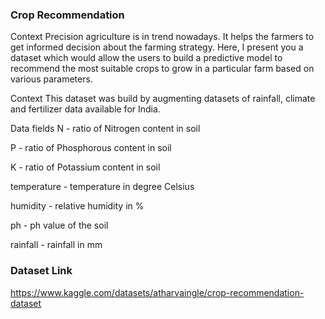 ### Crop Recommendation
Context
Precision agriculture is in trend nowadays. It helps the farmers to get informed decision about the farming strategy. Here, I present you a dataset which would allow the users to build a predictive model to recommend the most suitable crops to grow in a particular farm based on various parameters.

Context
This dataset was build by augmenting datasets of rainfall, climate and fertilizer data available for India.

Data fields
N - ratio of Nitrogen content in soil 

P - ratio of Phosphorous content in soil

K - ratio of Potassium content in soil

temperature - temperature in degree Celsius

humidity - relative humidity in %

ph - ph value of the soil

rainfall - rainfall in mm

### Dataset Link 
https://www.kaggle.com/datasets/atharvaingle/crop-recommendation-dataset

